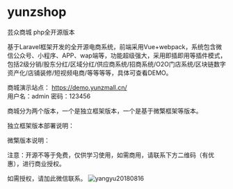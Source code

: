 # yunzshop

芸众商城 php全开源版本 

基于Laravel框架开发的全开源电商系统，前端采用Vue+webpack，系统包含微信公众号、小程序、APP、wap端等，功能超级强大，采用即插即用等插件模式，包括2级分销/股东分红/区域分红/供应商系统/招商系统/O2O门店系统/区块链数字资产化/店铺装修/短视频电商/等等等等，具体可查看DEMO。

商城演示站点：
https://demo.yunzmall.cn/  
用户名：admin 
密码：123456

商城分为两个版本，一个是独立框架版本，一个是基于微檠框架等版本。

独立框架版本部署说明：

微檠版本说明：




注意：开源不等于免费，仅供学习使用，如需商用，请联系下方二维码（有优惠），进行商业授权。

如需授权，请加此微信联系。
![yangyu20180816](https://github.com/rainyang/yunzshop/tree/master/static/images/logan.jpeg)

